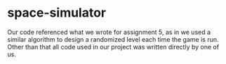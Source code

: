 # space-simulator

Our code referenced what we wrote for assignment 5, as in we used a similar algorithm to design a randomized level each time the game is run. Other than that all code used in our project was written directly by one of us.
